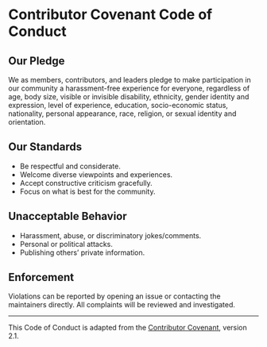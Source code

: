 # Contributor Covenant Code of Conduct

## Our Pledge

We as members, contributors, and leaders pledge to make participation in our community a harassment-free experience for everyone, regardless of age, body size, visible or invisible disability, ethnicity, gender identity and expression, level of experience, education, socio-economic status, nationality, personal appearance, race, religion, or sexual identity and orientation.

## Our Standards

- Be respectful and considerate.
- Welcome diverse viewpoints and experiences.
- Accept constructive criticism gracefully.
- Focus on what is best for the community.

## Unacceptable Behavior

- Harassment, abuse, or discriminatory jokes/comments.
- Personal or political attacks.
- Publishing others’ private information.

## Enforcement

Violations can be reported by opening an issue or contacting the maintainers directly. All complaints will be reviewed and investigated.

---

This Code of Conduct is adapted from the [Contributor Covenant][homepage], version 2.1.

[homepage]: https://www.contributor-covenant.org/
